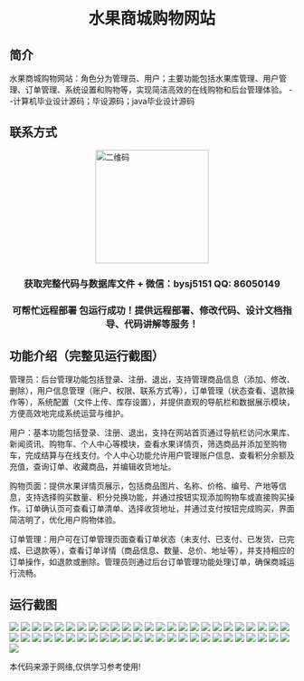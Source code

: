 <p><h1 align="center">水果商城购物网站</h1></p>

## 简介
水果商城购物网站：角色分为管理员、用户；主要功能包括水果库管理、用户管理、订单管理、系统设置和购物等，实现简洁高效的在线购物和后台管理体验。    --计算机毕业设计源码；毕设源码；java毕业设计源码


## 联系方式
<img src="https://bs-1329754181.cos.ap-shanghai.myqcloud.com/wx.jpg" alt="二维码" style="display: block; margin: 0 auto;" width="200px">
<p><h3 align="center">获取完整代码与数据库文件 + 微信：bysj5151 QQ: 86050149</h3></p>
<p><h3 align="center">可帮忙远程部署 包运行成功！提供远程部署、修改代码、设计文档指导、代码讲解等服务！</h3></p>

## 功能介绍（完整见运行截图）
管理员：后台管理功能包括登录、注册、退出，支持管理商品信息（添加、修改、删除），用户信息管理（账户、权限、联系方式等），订单管理（状态查看、退款操作等），系统配置（文件上传、库存设置），并提供直观的导航栏和数据展示模块，方便高效地完成系统运营与维护。

用户：基本功能包括登录、注册、退出，支持在网站首页通过导航栏访问水果库、新闻资讯、购物车、个人中心等模块，查看水果详情页，筛选商品并添加至购物车，完成结算与在线支付。个人中心功能允许用户管理账户信息、查看积分余额及充值，查询订单、收藏商品，并编辑收货地址。

购物页面：提供水果详情页展示，包括商品图片、名称、价格、编号、产地等信息，支持选择购买数量、积分兑换功能，并通过按钮实现添加购物车或直接购买操作。订单确认页可查看订单清单、选择收货地址，并通过支付按钮完成购买，界面简洁明了，优化用户购物体验。

订单管理：用户可在订单管理页面查看订单状态（未支付、已支付、已发货、已完成、已退款等），查看订单详情（商品信息、数量、总价、地址等），并支持相应的订单操作，如退款或删除。管理员则通过后台订单管理功能处理订单，确保商城运行流畅。


## 运行截图
![](https://bs-1329754181.cos.ap-shanghai.myqcloud.com/ssm/FruitMarketShoppingWebsite/img/001.jpg)
![](https://bs-1329754181.cos.ap-shanghai.myqcloud.com/ssm/FruitMarketShoppingWebsite/img/002.jpg)
![](https://bs-1329754181.cos.ap-shanghai.myqcloud.com/ssm/FruitMarketShoppingWebsite/img/003.jpg)
![](https://bs-1329754181.cos.ap-shanghai.myqcloud.com/ssm/FruitMarketShoppingWebsite/img/004.jpg)
![](https://bs-1329754181.cos.ap-shanghai.myqcloud.com/ssm/FruitMarketShoppingWebsite/img/005.jpg)
![](https://bs-1329754181.cos.ap-shanghai.myqcloud.com/ssm/FruitMarketShoppingWebsite/img/006.jpg)
![](https://bs-1329754181.cos.ap-shanghai.myqcloud.com/ssm/FruitMarketShoppingWebsite/img/007.jpg)
![](https://bs-1329754181.cos.ap-shanghai.myqcloud.com/ssm/FruitMarketShoppingWebsite/img/008.jpg)
![](https://bs-1329754181.cos.ap-shanghai.myqcloud.com/ssm/FruitMarketShoppingWebsite/img/009.jpg)
![](https://bs-1329754181.cos.ap-shanghai.myqcloud.com/ssm/FruitMarketShoppingWebsite/img/010.jpg)
![](https://bs-1329754181.cos.ap-shanghai.myqcloud.com/ssm/FruitMarketShoppingWebsite/img/011.jpg)
![](https://bs-1329754181.cos.ap-shanghai.myqcloud.com/ssm/FruitMarketShoppingWebsite/img/012.jpg)
![](https://bs-1329754181.cos.ap-shanghai.myqcloud.com/ssm/FruitMarketShoppingWebsite/img/013.jpg)
![](https://bs-1329754181.cos.ap-shanghai.myqcloud.com/ssm/FruitMarketShoppingWebsite/img/014.jpg)
![](https://bs-1329754181.cos.ap-shanghai.myqcloud.com/ssm/FruitMarketShoppingWebsite/img/015.jpg)
![](https://bs-1329754181.cos.ap-shanghai.myqcloud.com/ssm/FruitMarketShoppingWebsite/img/016.jpg)
![](https://bs-1329754181.cos.ap-shanghai.myqcloud.com/ssm/FruitMarketShoppingWebsite/img/017.jpg)
![](https://bs-1329754181.cos.ap-shanghai.myqcloud.com/ssm/FruitMarketShoppingWebsite/img/018.jpg)
![](https://bs-1329754181.cos.ap-shanghai.myqcloud.com/ssm/FruitMarketShoppingWebsite/img/019.jpg)
![](https://bs-1329754181.cos.ap-shanghai.myqcloud.com/ssm/FruitMarketShoppingWebsite/img/020.jpg)
![](https://bs-1329754181.cos.ap-shanghai.myqcloud.com/ssm/FruitMarketShoppingWebsite/img/021.jpg)
![](https://bs-1329754181.cos.ap-shanghai.myqcloud.com/ssm/FruitMarketShoppingWebsite/img/022.jpg)
![](https://bs-1329754181.cos.ap-shanghai.myqcloud.com/ssm/FruitMarketShoppingWebsite/img/023.jpg)
![](https://bs-1329754181.cos.ap-shanghai.myqcloud.com/ssm/FruitMarketShoppingWebsite/img/024.jpg)
![](https://bs-1329754181.cos.ap-shanghai.myqcloud.com/ssm/FruitMarketShoppingWebsite/img/025.jpg)
![](https://bs-1329754181.cos.ap-shanghai.myqcloud.com/ssm/FruitMarketShoppingWebsite/img/026.jpg)
![](https://bs-1329754181.cos.ap-shanghai.myqcloud.com/ssm/FruitMarketShoppingWebsite/img/027.jpg)
![](https://bs-1329754181.cos.ap-shanghai.myqcloud.com/ssm/FruitMarketShoppingWebsite/img/028.jpg)
![](https://bs-1329754181.cos.ap-shanghai.myqcloud.com/ssm/FruitMarketShoppingWebsite/img/029.jpg)
![](https://bs-1329754181.cos.ap-shanghai.myqcloud.com/ssm/FruitMarketShoppingWebsite/img/030.jpg)
![](https://bs-1329754181.cos.ap-shanghai.myqcloud.com/ssm/FruitMarketShoppingWebsite/img/031.jpg)
![](https://bs-1329754181.cos.ap-shanghai.myqcloud.com/ssm/FruitMarketShoppingWebsite/img/032.jpg)
![](https://bs-1329754181.cos.ap-shanghai.myqcloud.com/ssm/FruitMarketShoppingWebsite/img/033.jpg)
![](https://bs-1329754181.cos.ap-shanghai.myqcloud.com/ssm/FruitMarketShoppingWebsite/img/034.jpg)
![](https://bs-1329754181.cos.ap-shanghai.myqcloud.com/ssm/FruitMarketShoppingWebsite/img/035.jpg)
![](https://bs-1329754181.cos.ap-shanghai.myqcloud.com/ssm/FruitMarketShoppingWebsite/img/036.jpg)
![](https://bs-1329754181.cos.ap-shanghai.myqcloud.com/ssm/FruitMarketShoppingWebsite/img/037.jpg)
![](https://bs-1329754181.cos.ap-shanghai.myqcloud.com/ssm/FruitMarketShoppingWebsite/img/038.jpg)
![](https://bs-1329754181.cos.ap-shanghai.myqcloud.com/ssm/FruitMarketShoppingWebsite/img/039.jpg)
![](https://bs-1329754181.cos.ap-shanghai.myqcloud.com/ssm/FruitMarketShoppingWebsite/img/040.jpg)
![](https://bs-1329754181.cos.ap-shanghai.myqcloud.com/ssm/FruitMarketShoppingWebsite/img/041.jpg)
![](https://bs-1329754181.cos.ap-shanghai.myqcloud.com/ssm/FruitMarketShoppingWebsite/img/042.jpg)
![](https://bs-1329754181.cos.ap-shanghai.myqcloud.com/ssm/FruitMarketShoppingWebsite/img/043.jpg)
![](https://bs-1329754181.cos.ap-shanghai.myqcloud.com/ssm/FruitMarketShoppingWebsite/img/044.jpg)
![](https://bs-1329754181.cos.ap-shanghai.myqcloud.com/ssm/FruitMarketShoppingWebsite/img/045.jpg)
![](https://bs-1329754181.cos.ap-shanghai.myqcloud.com/ssm/FruitMarketShoppingWebsite/img/046.jpg)
![](https://bs-1329754181.cos.ap-shanghai.myqcloud.com/ssm/FruitMarketShoppingWebsite/img/047.jpg)
![](https://bs-1329754181.cos.ap-shanghai.myqcloud.com/ssm/FruitMarketShoppingWebsite/img/048.jpg)
![](https://bs-1329754181.cos.ap-shanghai.myqcloud.com/ssm/FruitMarketShoppingWebsite/img/049.jpg)
![](https://bs-1329754181.cos.ap-shanghai.myqcloud.com/ssm/FruitMarketShoppingWebsite/img/050.jpg)
![](https://bs-1329754181.cos.ap-shanghai.myqcloud.com/ssm/FruitMarketShoppingWebsite/img/051.jpg)

<p>本代码来源于网络,仅供学习参考使用!</p>
